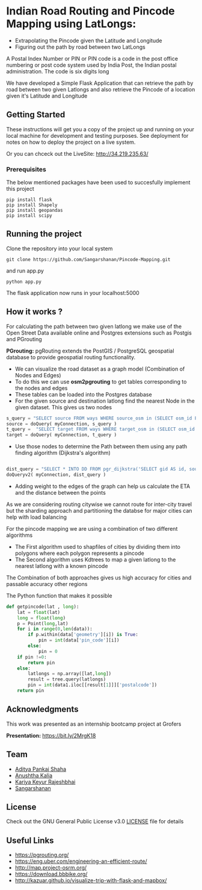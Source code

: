 # Indian Road Routing and Pincode Mapping using LatLongs:


- Extrapolating the Pincode given the Latitude and Longitude 
- Figuring out the path by road between two LatLongs 

A Postal Index Number or PIN or PIN code is a code in the post office numbering or post code system used by India Post, the Indian postal administration. The code is six digits long

We have developed a Simple Flask Application that can retrieve the path by road between two given Latlongs and also retrieve the Pincode of a location given it's Latitude and Longitude 

## Getting Started

These instructions will get you a copy of the project up and running on your local machine for development and testing purposes. See deployment for notes on how to deploy the project on a live system.

Or you can chceck out the LiveSite: http://34.219.235.63/


### Prerequisites

The below mentioned packages have been used to succesfully implement this project 

```
pip install flask
pip install Shapely
pip install geopandas
pip install scipy
```

## Running the project

Clone the repository into your local system

```
git clone https://github.com/Sangarshanan/Pincode-Mapping.git
```

and run app.py 

```
python app.py
```
The flask application now runs in your localhost:5000

## How it works ?

For calculating the path between two given latlong we make use of the Open Street Data available online and Postgres extensions such as Postgis and  PGrouting 

**PGrouting:** pgRouting extends the PostGIS / PostgreSQL geospatial database to provide geospatial routing functionality.

- We can visualize the road dataset as a graph model (Combination of Nodes and Edges)
- To do this we can use **osm2pgrouting** to get tables corresponding to the nodes and edges 
- These tables can be loaded into the Postgres database  
- For the given source and destination latlong find the nearest Node in the given dataset. This gives us two nodes  

```python
s_query = "SELECT source FROM ways WHERE source_osm in (SELECT osm_id FROM ways_vertices_pgr ORDER BY the_geom <-> ST_GeometryFromText('{}',4326) LIMIT 1) LIMIT 1".format(s_geom)
source = doQuery( myConnection, s_query )
t_query =  "SELECT target FROM ways WHERE target_osm in (SELECT osm_id FROM ways_vertices_pgr ORDER BY the_geom <-> ST_GeometryFromText('{}',4326) LIMIT 1) LIMIT 1 ".format(t_geom)
target = doQuery( myConnection, t_query )
```

- Use those nodes to determine the Path between them using any path finding algorithm (Dijkstra's algorithm)

```python

dist_query = "SELECT * INTO DD FROM pgr_dijkstra('SELECT gid AS id, source, target, length AS cost FROM ways',{}, {},directed := false)".format(source[0][0], target[0][0])
doQueryv2( myConnection, dist_query )
```
- Adding weight to the edges of the graph can help us calculate the ETA and the distance between the points

As we are considering routing citywise we cannot route for inter-city travel but the sharding approach and partitioning  the databse for major cities can help with load balancing 


For the pincode mapping we are using a combination of two different algorithms 

+ The First algorithm used to shapfiles of cities by dividing them into polygons where each polygon represents a pincode 
+ The Second algorithm uses Kdtrees to map a given latlong to the nearest latlong with a known pincode 

The Combination of both approaches gives us high accuracy for cities and passable accuracy other regions 

The Python function that makes it possible 

```python
def getpincode(lat , long):
    lat = float(lat)
    long = float(long)
    p = Point(long,lat)
    for i in range(0,len(data)):
        if p.within(data['geometry'][i]) is True:
            pin = int(data['pin_code'][i])
        else:
            pin = 0
    if pin !=0:
        return pin
    else:
        latlongs = np.array([lat,long])
        result = tree.query(latlongs)
        pin = int(data1.iloc[[result[1]]]['postalcode'])       
    return pin

```


## Acknowledgments

This work was presented as an internship bootcamp project at Grofers <a href="https://grofers.com">
 <img src="https://is3-ssl.mzstatic.com/image/thumb/Purple124/v4/bf/50/e3/bf50e389-fd69-8e41-6149-1831b467ec90/AppIcon-0-1x_U007emarketing-0-0-85-220-5.png/246x0w.jpg" data-canonical-src="https://is3-ssl.mzstatic.com/image/thumb/Purple124/v4/bf/50/e3/bf50e389-fd69-8e41-6149-1831b467ec90/AppIcon-0-1x_U007emarketing-0-0-85-220-5.png/246x0w.jpg" width="13" height="13" /> </a>
 
**Presentation:** https://bit.ly/2MrgK18

## Team 

- [Aditya Pankaj Shaha](https://github.com/AdityaShaha)
- [Anushtha Kalia](https://github.com/anushthakalia)
- [Kariya Keyur Rajeshbhai](https://github.com/keyur007)
- [Sangarshanan](https://github.com/Sangarshanan)


## License

Check out the GNU General Public License v3.0 [LICENSE](LICENSE) file for details

## Useful Links 

- https://pgrouting.org/
- https://eng.uber.com/engineering-an-efficient-route/ 
- http://map.project-osrm.org/
- https://download.bbbike.org/
- http://kazuar.github.io/visualize-trip-with-flask-and-mapbox/
      


